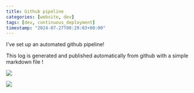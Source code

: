 ```yaml
---
title: Github pipeline
categories: [website, dev]
tags: [dev, continuous_deployment]
timestamp: "2024-07-27T00:29:03+00:00"
---
```


I've set up an automated github pipeline!

This log is generated and published automatically from github with a simple markdown file !

![](https://cdn.discordapp.com/attachments/381204425504456706/1266520825520062536/image.png?ex=66a572ef&is=66a4216f&hm=1a4aa3a07ea8e48d77088e69682b42cfb5f2678941a4d585198f86b9cf758d0a&)

![](https://cdn.discordapp.com/attachments/381204425504456706/1266520902930268231/image.png?ex=66a57302&is=66a42182&hm=c3b8884f9f91153ff4a513aa6f9da7af8764858fdf279e3c14dead05b038561a&)
